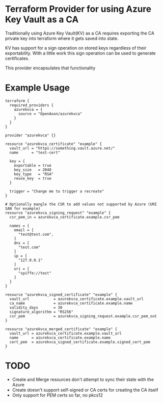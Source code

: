 # Terraform Provider for using Azure Key Vault as a CA

Traditionally using Azure Key Vault(KV) as a CA requires exporting the CA private key into terraform where it gets saved into state.

KV has support for a sign operation on stored keys regardless of their exportability. With a little work this sign operation can be used to generate certificates.

This provider encapsulates that functionality

# Example Usage

```hcl
terraform {
  required_providers {
    azurekvca = {
      source = "OpenAxon/azurekvca"
    }
  }
}

provider "azurekvca" {}

resource "azurekvca_certificate" "example" {
  vault_url = "https://something.vault.azure.net/"
  name      = "test-cert"

  key = {
    exportable = true
    key_size   = 2048
    key_type   = "RSA"
    reuse_key  = true
  }

  trigger = "Change me to trigger a recreate"
}

# Optionally mangle the CSR to add values not supported by Azure (URI SAN for example)
resource "azurekvca_signing_request" "example" {
  csr_pem_in = azurekvca_certificate.example.csr_pem

  names = {
    email = [
      "test@test.com",
    ]
    dns = [
      "test.com"
    ]
    ip = [
      "127.0.0.1"
    ]
    uri = [
      "spiffe://test"
    ]
  }
}

resource "azurekvca_signed_certificate" "example" {
  vault_url           = azurekvca_certificate.example.vault_url
  ca_name             = azurekvca_certificate.example.name
  validity_days       = 30
  signature_algorithm = "RS256"
  csr_pem             = azurekvca_signing_request.example.csr_pem_out
}

resource "azurekvca_merged_certificate" "example" {
  vault_url = azurekvca_certificate.example.vault_url
  name      = azurekvca_certificate.example.name
  cert_pem  = azurekvca_signed_certificate.example.signed_cert_pem
}
```

# TODO
* Create and Merge resources don't attempt to sync their state with the Azure
* Create doesn't support self-signed or CA certs for creating the CA itself
* Only support for PEM certs so far, no pkcs12
